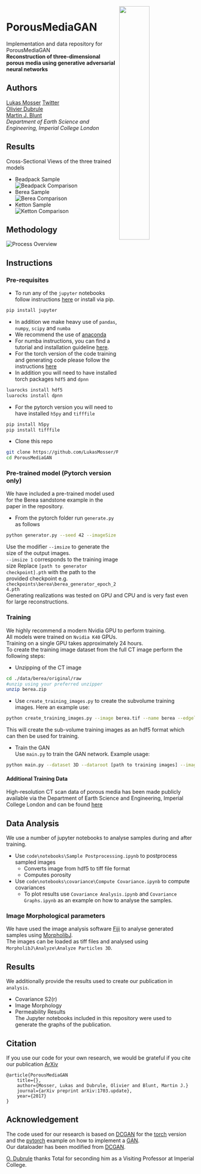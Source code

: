 <img align="right" width="40%" height="40%" src="https://github.com/LukasMosser/PorousMediaGan/blob/master/misc/render_transp.png"/>

# PorousMediaGAN 
Implementation and data repository for PorousMediaGAN  
**Reconstruction of three-dimensional porous media using generative adversarial neural networks**
## Authors
[Lukas Mosser](mailto:lukas.mosser15@imperial.ac.uk) [Twitter](https://twitter.com/porestar)  
[Olivier Dubrule](https://www.imperial.ac.uk/people/o.dubrule)  
[Martin J. Blunt](https://www.imperial.ac.uk/people/m.blunt)  
*Department of Earth Science and Engineering, Imperial College London*

## Results
Cross-Sectional Views of the three trained models
- Beadpack Sample  
![Beadpack Comparison](https://github.com/LukasMosser/PorousMediaGan/blob/master/paper/figures/beadpack_comparison.png)
- Berea Sample  
![Berea Comparison](https://github.com/LukasMosser/PorousMediaGan/blob/master/paper/figures/berea_comparison.png)
- Ketton Sample  
![Ketton Comparison](https://github.com/LukasMosser/PorousMediaGan/blob/master/paper/figures/ketton_comparison.png)
## Methodology
![Process Overview](https://github.com/LukasMosser/PorousMediaGan/blob/master/paper/figures/GAN_overview.png)
## Instructions
### Pre-requisites
- To run any of the `jupyter` notebooks follow instructions [here](http://jupyter.org/install.html) or install via pip.
```bash
pip install jupyter
```
- In addition we make heavy use of `pandas`, `numpy`, `scipy` and `numba`
- We recommend the use of [anaconda](https://www.continuum.io/downloads)
- For numba instructions, you can find a tutorial and installation guideline [here](http://numba.pydata.org/numba-doc/dev/user/installing.html).
- For the torch version of the code training and generating code please follow the instructions [here](https://github.com/soumith/dcgan.torch)
- In addition you will need to have installed torch packages `hdf5` and `dpnn`
```bash
luarocks install hdf5
luarocks install dpnn
```
- For the pytorch version you will need to have installed `h5py` and `tifffile`
```bash
pip install h5py
pip install tifffile
```
- Clone this repo
```bash
git clone https://github.com/LukasMosser/PorousMediaGAN
cd PorousMediaGAN
```

### Pre-trained model (Pytorch version only)
We have included a pre-trained model used for the Berea sandstone example in the paper in the repository.
- From the pytorch folder run `generate.py` as follows
```bash
python generator.py --seed 42 --imageSize 64 --ngf 32 --ndf 16 --nz 512 --netG [path to generator checkpoint].pth --experiment berea --imsize 9 --cuda --ngpu 1
```
Use the modifier `--imsize` to generate the size of the output images.  
`--imsize 1` corresponds to the training image size
Replace `[path to generator checkpoint].pth` with the path to the provided checkpoint e.g. `checkpoints\berea\berea_generator_epoch_24.pth`  
Generating realizations was tested on GPU and CPU and is very fast even for large reconstructions.
### Training
We highly recommend a modern Nvidia GPU to perform training.  
All models were trained on `Nvidia K40` GPUs.  
Training on a single GPU takes approximately 24 hours.  
To create the training image dataset from the full CT image perform the following steps:
- Unzipping of the CT image
```bash
cd ./data/berea/original/raw
#unzip using your preferred unzipper
unzip berea.zip
```
- Use `create_training_images.py` to create the subvolume training images. Here an example use:
```bash
python create_training_images.py --image berea.tif --name berea --edgelength 64 --stride 32 --target_dir berea_ti
```
This will create the sub-volume training images as an hdf5 format which can then be used for training.  
- Train the GAN  
Use `main.py` to train the GAN network. Example usage:
```bash
python main.py --dataset 3D --dataroot [path to training images] --imageSize 64 --batchSize 128 --ngf 64 --ndf 16 --nz 512 --niter 1000 --lr 1e-5 --workers 2 --ngpu 2 --cuda 
```
#### Additional Training Data
High-resolution CT scan data of porous media has been made publicly available via
the Department of Earth Science and Engineering, Imperial College London and can be found [here](http://www.imperial.ac.uk/earth-science/research/research-groups/perm/research/pore-scale-modelling/micro-ct-images-and-networks/)
## Data Analysis
We use a number of jupyter notebooks to analyse samples during and after training.
- Use `code\notebooks\Sample Postprocessing.ipynb` to postprocess sampled images
	- Converts image from hdf5 to tiff file format
	- Computes porosity
- Use `code\notebooks\covariance\Compute Covariance.ipynb` to compute covariances
	- To plot results use `Covariance Analysis.ipynb` and `Covariance Graphs.ipynb` as an example on how to analyse the samples.

### Image Morphological parameters
We have used the image analysis software [Fiji](https://fiji.sc/) to analyse generated samples using [MorpholibJ](http://imagej.net/MorphoLibJ).  
The images can be loaded as tiff files and analysed using `MorpholibJ\Analyze\Analyze Particles 3D`.
## Results
We additionally provide the results used to create our publication in `analysis`.
- Covariance S2(r)
- Image Morphology 
- Permeability Results  
The Jupyter notebooks included in this repository were used to generate the graphs of the publication.
## Citation
If you use our code for your own research, we would be grateful if you cite our publication
[ArXiv]()
```
@article{PorousMediaGAN
	title={},
	author={Mosser, Lukas and Dubrule, Olivier and Blunt, Martin J.}
	journal={arXiv preprint arXiv:1703.update},
	year={2017}
}
```


## Acknowledgement
The code used for our research is based on [DCGAN](https://github.com/soumith/dcgan.torch)
for the [torch](http://torch.ch/) version and the [pytorch](https://github.com/pytorch) example on how to implement a [GAN](https://github.com/pytorch/examples/tree/master/dcgan).  
Our dataloader has been modified from [DCGAN](https://github.com/soumith/dcgan.torch).
  
[O. Dubrule](https://www.imperial.ac.uk/people/o.dubrule) thanks Total for seconding him as a Visiting Professor at Imperial College.